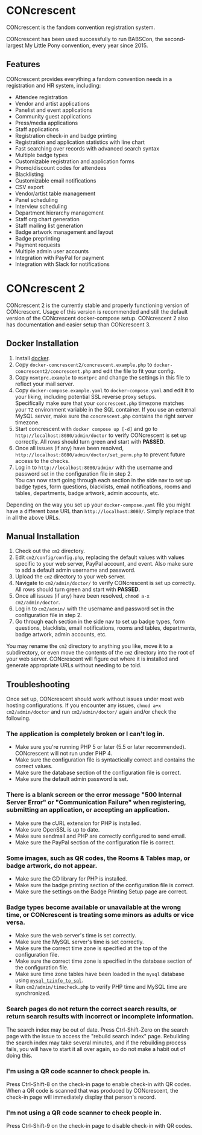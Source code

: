 # CONcrescent
CONcrescent is the fandom convention registration system.

CONcrescent has been used successfully to run BABSCon, the second-largest My Little Pony convention, every year since 2015.

## Features
CONcrescent provides everything a fandom convention needs in a registration and HR system, including:
*   Attendee registration
*   Vendor and artist applications
*   Panelist and event applications
*   Community guest applications
*   Press/media applications
*   Staff applications
*   Registration check-in and badge printing
*   Registration and application statistics with line chart
*   Fast searching over records with advanced search syntax
*   Multiple badge types
*   Customizable registration and application forms
*   Promo/discount codes for attendees
*   Blacklisting
*   Customizable email notifications
*   CSV export
*   Vendor/artist table management
*   Panel scheduling
*   Interview scheduling
*   Department hierarchy management
*   Staff org chart generation
*   Staff mailing list generation
*   Badge artwork management and layout
*   Badge preprinting
*   Payment requests
*   Multiple admin user accounts
*   Integration with PayPal for payment
*   Integration with Slack for notifications

# CONcrescent 2
CONcrescent 2 is the currently stable and properly functioning version of CONcrescent.
Usage of this version is recommended and still the default version of the CONcrescent docker-compose setup.
CONcrescent 2 also has documentation and easier setup than CONcrescent 3.

## Docker Installation
1.  Install [docker](https://docs.docker.com/engine/install/).
2.  Copy `docker-concrescent2/concrescent.example.php` to `docker-concrescent2/concrescent.php` and edit the file to fit your config.
3.  Copy `msmtprc.example` to `msmtprc` and change the settings in this file to reflect your mail server.
4.  Copy `docker-compose.example.yaml` to `docker-compose.yaml` and edit it to your liking, including potential SSL reverse proxy setups.<br>
    Specifically make sure that your `concrescent.php` timezone matches your `TZ` environment variable in the SQL container. If you use an external MySQL server, make sure the `concrescent.php` contains the right server timezone.
5.  Start concrescent with `docker compose up [-d]` and go to `http://localhost:8080/admin/doctor` to verify CONcrescent is set up correctly.
    All rows should turn green and start with **PASSED**.
6. Once all issues (if any) have been resolved, `http://localhost:8080/admin/doctor/set_perm.php` to prevent future access to the checks.
7. Log in to `http://localhost:8080/admin/` with the username and password set in the configuration file in step 2.<br>
You can now start going through each section in the side nav to set up badge types, form questions, blacklists, email notifications, rooms and tables, departments, badge artwork, admin accounts, etc.

Depending on the way you set up your `docker-compose.yaml` file you might have a different base URL than `http://localhost:8080/`.
Simply replace that in all the above URLs.

## Manual Installation
1.  Check out the `cm2` directory.
2.  Edit `cm2/config/config.php`, replacing the default values with values
    specific to your web server, PayPal account, and event. Also make sure
    to add a default admin username and password.
3.  Upload the `cm2` directory to your web server.
4.  Navigate to `cm2/admin/doctor/` to verify CONcrescent is set up correctly.
    All rows should turn green and start with **PASSED**.
5.  Once all issues (if any) have been resolved, `chmod a-x cm2/admin/doctor`.
6.  Log in to `cm2/admin/` with the username and password set in the configuration file in step 2.
7.  Go through each section in the side nav to set up badge types, form questions, blacklists,
    email notifications, rooms and tables, departments, badge artwork, admin accounts, etc.

You may rename the `cm2` directory to anything you like, move it to a subdirectory,
or even move the contents of the `cm2` directory into the root of your web server.
CONcrescent will figure out where it is installed and generate appropriate URLs
without needing to be told.

## Troubleshooting
Once set up, CONcrescent should work without issues under most web hosting configurations.
If you encounter any issues, `chmod a+x cm2/admin/doctor` and run `cm2/admin/doctor/` again
and/or check the following.

### The application is completely broken or I can't log in.
*   Make sure you're running PHP 5 or later (5.5 or later recommended). CONcrescent will not run under PHP 4.
*   Make sure the configuration file is syntactically correct and contains the correct values.
*   Make sure the database section of the configuration file is correct.
*   Make sure the default admin password is set.

### There is a blank screen or the error message "500 Internal Server Error" or "Communication Failure" when registering, submitting an application, or accepting an application.
*   Make sure the cURL extension for PHP is installed.
*   Make sure OpenSSL is up to date.
*   Make sure sendmail and PHP are correctly configured to send email.
*   Make sure the PayPal section of the configuration file is correct.

### Some images, such as QR codes, the Rooms & Tables map, or badge artwork, do not appear.
*   Make sure the GD library for PHP is installed.
*   Make sure the badge printing section of the configuration file is correct.
*   Make sure the settings on the Badge Printing Setup page are correct.

### Badge types become available or unavailable at the wrong time, or CONcrescent is treating some minors as adults or vice versa.
*   Make sure the web server's time is set correctly.
*   Make sure the MySQL server's time is set correctly.
*   Make sure the correct time zone is specified at the top of the configuration file.
*   Make sure the correct time zone is specified in the database section of the configuration file.
*   Make sure time zone tables have been loaded in the `mysql` database using [`mysql_tzinfo_to_sql`](https://dev.mysql.com/doc/refman/5.7/en/mysql-tzinfo-to-sql.html).
*   Run `cm2/admin/timecheck.php` to verify PHP time and MySQL time are synchronized.

### Search pages do not return the correct search results, or return search results with incorrect or incomplete information.
The search index may be out of date. Press Ctrl-Shift-Zero on the search page with the issue to access the "rebuild search index" page. Rebuilding the search index may take several minutes, and if the rebuilding process fails, you will have to start it all over again, so do not make a habit out of doing this.

### I'm using a QR code scanner to check people in.
Press Ctrl-Shift-8 on the check-in page to enable check-in with QR codes. When a QR code is scanned that was produced by CONcrescent, the check-in page will immediately display that person's record.

### I'm not using a QR code scanner to check people in.
Press Ctrl-Shift-9 on the check-in page to disable check-in with QR codes.
